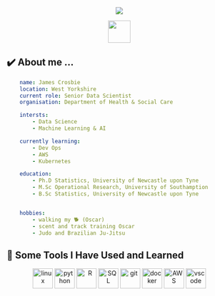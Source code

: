 <p align="center">
  <img src="https://capsule-render.vercel.app/api?text=Hello,ImJames&type=wave&color=auto&height=300&section=header&text=capsule%20render&fontSize=90"/>
</p>

<p align="center">
    <a href="http://uk.linkedin.com/in/jamescrosbie">
        <img height="50" src="https://cdn2.iconfinder.com/data/icons/social-media-applications/64/social_media_applications_14-linkedin-128.png"/>
  </a>
</p>


<h2> ✔️ About me ...</h2>

```yaml
    name: James Crosbie
    location: West Yorkshire
    current role: Senior Data Scientist
    organisation: Department of Health & Social Care

    intersts:
        - Data Science
        - Machine Learning & AI

    currently learning:
        - Dev Ops
        - AWS
        - Kubernetes

    education:
        - Ph.D Statistics, University of Newcastle upon Tyne
        - M.Sc Operational Research, University of Southamption
        - B.Sc Statistics, University of Newcastle upon Tyne


    hobbies:
        - walking my 🐕 (Oscar)
        - scent and track training Oscar
        - Judo and Brazilian Ju-Jitsu

```


<h2> 🚀 Some Tools I Have Used and Learned</h2>
<p align="center">
<img src="https://cdn3.iconfinder.com/data/icons/logos-brands-3/24/logo_brand_brands_logos_linux-128.png" alt="linux" width="45" height="45"/>
<img src="https://cdn3.iconfinder.com/data/icons/logos-and-brands-adobe/512/267_Python-128.png" alt="python" width="45" height="45"/>
<img src="https://cdn3.iconfinder.com/data/icons/logos-and-brands-adobe/512/285_R_Project-128.png" alt="R" width="45" height="45"/>
<img src="https://cdn1.iconfinder.com/data/icons/customicondesign-office-shadow/128/Sql-runner.png" alt="SQL" width="45" height="45"/>
<img src="https://cdn3.iconfinder.com/data/icons/social-media-2169/24/social_media_social_media_logo_git-128.png" alt="git" width="45" height="45"/>
<img src="https://cdn4.iconfinder.com/data/icons/logos-and-brands/512/97_Docker_logo_logos-128.png" alt="docker" width="45" height="45"/>
<img src="https://cdn2.iconfinder.com/data/icons/amazon-aws-stencils/100/Non-Service_Specific_copy__AWS_Cloud-128.png" alt="AWS" width="45" height="45"/>
<img src="https://cdn.jsdelivr.net/gh/devicons/devicon/icons/vscode/vscode-original.svg" alt="vscode" width="45" height="45"/>


